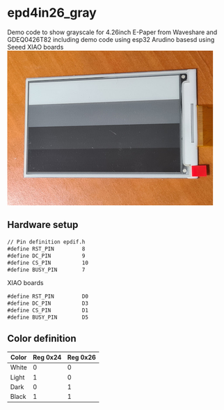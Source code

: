 # epd4in26_gray
Demo code to show grayscale for 4.26inch E-Paper from Waveshare and GDEQ0426T82
including demo code using esp32 Arudino basesd using Seeed XIAO boards
![image](/images/20240206_233135.jpg "image") 

## Hardware setup 
```
// Pin definition epdif.h
#define RST_PIN         8
#define DC_PIN          9
#define CS_PIN          10
#define BUSY_PIN        7
```
XIAO boards 
```
#define RST_PIN         D0
#define DC_PIN          D3
#define CS_PIN          D1
#define BUSY_PIN        D5
```

## Color definition

| Color | Reg 0x24 | Reg 0x26
| ----------- | ----------- | ---------|
| White | 0 | 0 |
| Light | 1 | 0 |
| Dark  | 0 | 1 |
| Black | 1 | 1 |

